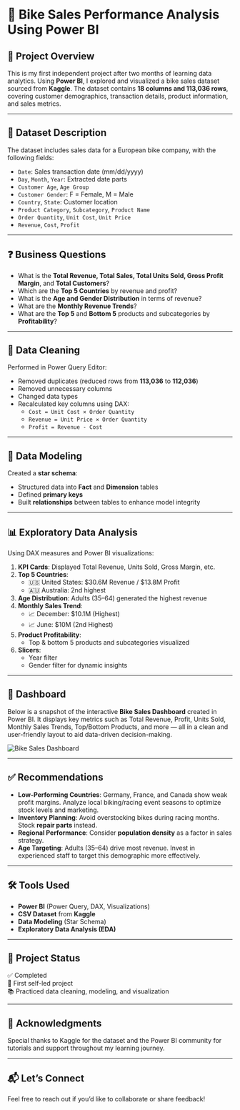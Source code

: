 # 🚴 Bike Sales Performance Analysis Using Power BI

## 📌 Project Overview

This is my first independent project after two months of learning data analytics. Using **Power BI**, I explored and visualized a bike sales dataset sourced from **Kaggle**. The dataset contains **18 columns and 113,036 rows**, covering customer demographics, transaction details, product information, and sales metrics.

---

## 🧩 Dataset Description

The dataset includes sales data for a European bike company, with the following fields:

- `Date`: Sales transaction date (mm/dd/yyyy)
- `Day`, `Month`, `Year`: Extracted date parts
- `Customer Age`, `Age Group`
- `Customer Gender`: F = Female, M = Male
- `Country`, `State`: Customer location
- `Product Category`, `Subcategory`, `Product Name`
- `Order Quantity`, `Unit Cost`, `Unit Price`
- `Revenue`, `Cost`, `Profit`

---

## ❓ Business Questions

- What is the **Total Revenue, Total Sales, Total Units Sold, Gross Profit Margin**, and **Total Customers**?
- Which are the **Top 5 Countries** by revenue and profit?
- What is the **Age and Gender Distribution** in terms of revenue?
- What are the **Monthly Revenue Trends**?
- What are the **Top 5** and **Bottom 5** products and subcategories by **Profitability**?

---

## 🧼 Data Cleaning

Performed in Power Query Editor:

- Removed duplicates (reduced rows from **113,036** to **112,036**)
- Removed unnecessary columns
- Changed data types
- Recalculated key columns using DAX:
  - `Cost = Unit Cost × Order Quantity`
  - `Revenue = Unit Price × Order Quantity`
  - `Profit = Revenue - Cost`

---

## 🧠 Data Modeling

Created a **star schema**:

- Structured data into **Fact** and **Dimension** tables
- Defined **primary keys**
- Built **relationships** between tables to enhance model integrity

---

## 📊 Exploratory Data Analysis

Using DAX measures and Power BI visualizations:

1. **KPI Cards**: Displayed Total Revenue, Units Sold, Gross Margin, etc.
2. **Top 5 Countries**:  
   - 🇺🇸 United States: $30.6M Revenue / $13.8M Profit  
   - 🇦🇺 Australia: 2nd highest
3. **Age Distribution**: Adults (35–64) generated the highest revenue
4. **Monthly Sales Trend**:
   - 📈 December: $10.1M (Highest)
   - 📈 June: $10M (2nd Highest)
5. **Product Profitability**:
   - Top & bottom 5 products and subcategories visualized
6. **Slicers**:
   - Year filter
   - Gender filter for dynamic insights

---

## 📸 Dashboard

Below is a snapshot of the interactive **Bike Sales Dashboard** created in Power BI. It displays key metrics such as Total Revenue, Profit, Units Sold, Monthly Sales Trends, Top/Bottom Products, and more — all in a clean and user-friendly layout to aid data-driven decision-making.

![Bike Sales Dashboard](https://github.com/user-attachments/assets/07419158-dda2-4224-be2b-8cf3279b7b38)

---

## ✅ Recommendations

- **Low-Performing Countries**: Germany, France, and Canada show weak profit margins. Analyze local biking/racing event seasons to optimize stock levels and marketing.
- **Inventory Planning**: Avoid overstocking bikes during racing months. Stock **repair parts** instead.
- **Regional Performance**: Consider **population density** as a factor in sales strategy.
- **Age Targeting**: Adults (35–64) drive most revenue. Invest in experienced staff to target this demographic more effectively.

---

## 🛠 Tools Used

- **Power BI** (Power Query, DAX, Visualizations)
- **CSV Dataset** from **Kaggle**
- **Data Modeling** (Star Schema)
- **Exploratory Data Analysis (EDA)**

---

## 📁 Project Status

✅ Completed  
🚀 First self-led project  
📚 Practiced data cleaning, modeling, and visualization

---

## 🙌 Acknowledgments

Special thanks to Kaggle for the dataset and the Power BI community for tutorials and support throughout my learning journey.

---

## 📬 Let’s Connect

Feel free to reach out if you’d like to collaborate or share feedback!
